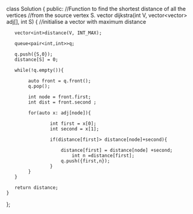 class Solution
{
	public:
	//Function to find the shortest distance of all the vertices
    //from the source vertex S.
    vector <int> dijkstra(int V, vector<vector<int>> adj[], int S)
    {
       //initialise a vector with maximum distance
       
       vector<int>distance(V, INT_MAX); 
       
       queue<pair<int,int>>q; 
       
       q.push({S,0}); 
       distance[S] = 0; 
       
       while(!q.empty()){
           
            auto front = q.front(); 
            q.pop(); 
            
            int node = front.first; 
            int dist = front.second ; 
            
            for(auto x: adj[node]){
                
                    int first = x[0]; 
                    int second = x[1]; 
                    
                    if(distance[first]> distance[node]+second){
                        
                        distance[first] = distance[node] +second; 
                            int n =distance[first]; 
                        q.push({first,n}); 
                    }
            }
       }
       
       return distance; 
    }
};
